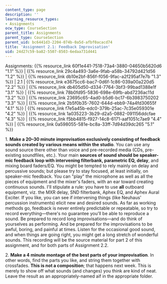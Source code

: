```yaml
---
content_type: page
description: ''
learning_resource_types:
- Assignments
ocw_type: CourseSection
parent_title: Assignments
parent_type: CourseSection
parent_uid: bc6441d3-2204-074b-0a5d-afbf0acacd74
title: 'Assignment 2.1: Feedback Improvisation'
uid: 24d27c59-ba82-5507-8503-6edaa731d441
---
```


  

Assignments: {{% resource_link 60f1e441-7518-73a4-3880-04650b5620d6 "1.1" %}} | {{% resource_link 29c4a493-3a6e-9fab-a58b-34792d421d56 "1.2" %}} | {{% resource_link db10e2bf-856f-f056-9fac-a2f295af7e7b "1.3" %}} | 2.1 | {{% resource_link e3675cc6-bac7-0d6f-1c86-039a00a220d5 "2.2" %}} | {{% resource_link db405d50-d334-7764-3bf3-99bad1388e1f "3.1" %}} | {{% resource_link 78b0fd95-5836-698e-69fb-abd7236ac11d "3.2" %}} | {{% resource_link 23695c65-4ad0-b5d6-bc17-6b3983750202 "3.3" %}} | {{% resource_link 2b5f0b35-7602-644d-ebb9-74a4fd30655f "4.1" %}} | {{% resource_link f7e5a45b-edc0-379b-25ac-7c35e059301e "4.2" %}} | {{% resource_link 1a035223-3b29-d2a5-0882-091156ddcfae "4.3" %}} | {{% resource_link f5bb4815-f927-14c8-6171-aaf1051c7ae9 "4.4" %}} | {{% resource_link 0a598055-581e-bc8a-33ff-7d94d39dc265 "5.1" %}}

  

1\. **Make a 20–30 minute improvisation exclusively consisting of feedback sounds created by various means within the studio**. You can use any sound source there other than voice and pre-recorded media (CDs, pre-existing soundfiles, etc.). Your main **sources of sound should be speaker-mic feedback loop with intervening filterbank, parametric EQ, delay**, and mixing board faders/EQ. You might be tempted to rely mainly on delay and percussive sounds; but please try to stay focused, at least initially, on speaker-mic feedback. You can "play" the microphone as well as all the pieces of equipment and the mixer's faders, with an ear toward creating continuous sounds. I'll stipulate a rule: you have to use **all** outboard equipment, viz. the MXR delay, SND filterbank, Aphex EQ, and Aphex Aural Exciter. If you like, you can see if intervening things (like Neuhaus' percussion instruments) elicit new and desired sounds. As far as working methods go, feedback is never entirely predictable or repeatable, so try to record everything—there's no guarantee you'll be able to reproduce a sound. Be prepared to record long improvisations—and do think of yourselves as performing. And be prepared for the improvisations to be awful, boring, and painful at times. Listen for the occasional good sound, and when things are going right, you might get a long stretch of wonderful sounds. This recording will be the source material for part 2 of this assignment, and for both parts of Assignment 2.2.

2\. **Make a 4 minute montage of the best parts of your improvisation**. In other words, find the parts you like, and string them together with crossfades. **This is not a composition**; that happens next week. This is merely to show off what sounds (and changes) you think are kind of neat. Leave the result as an appropriately-named aif in the appropriate folder.